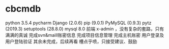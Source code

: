 # cbcmdb
python 3.5.4
pycharm
Django (2.0.6)
pip (9.0.1)
PyMySQL (0.9.3)
pytz (2019.3)
setuptools (28.8.0)
mysql 8.0
前端 x-admin
，没有复杂的套路，只有满满的真诚
完成svn&maill账密信息
完成项目信息管理
完成主机账密
用户登录及用户登陆验证
其余未完成，后续再看
槽点乎喷，只接受建议、鼓励
